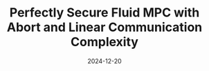 ---
title: "Perfectly Secure Fluid MPC with Abort and Linear Communication Complexity"
authors: Alexander Bienstock, Daniel Escudero, and Antigoni Polychroniadou
collection: publications
category: 2024
#permalink: 
excerpt: #'This paper is about the number 1. The number 2 is left for future work.'
date: 2024-12-20
venue: "IACR CiC Vol. 1, Issue 4, 2024"
slidesurl: #'http://academicpages.github.io/files/slides1.pdf'
paperurl: 'https://eprint.iacr.org/2024/2071.pdf'
citation: #'Your Name, You. (2009). &quot;Paper Title Number 1.&quot; <i>Journal 1</i>. 1(1).'
---